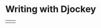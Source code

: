 <!--
  DO NOT EDIT THIS FILE DIRECTLY!
  It is generated by djockey.
-->
# Writing with Djockey






|  |  |
| - | - |
|  |  |